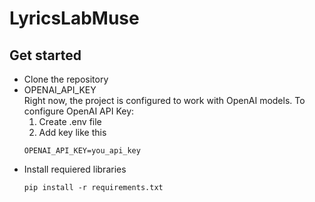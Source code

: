 # LyricsLabMuse
## Get started
- Clone the repository
- OPENAI_API_KEY  
    Right now, the project is configured to work with OpenAI models. To configure OpenAI API Key:
    1. Create .env file
    2. Add key like this
    ```
    OPENAI_API_KEY=you_api_key
    ```
- Install requiered libraries
    ```
    pip install -r requirements.txt
    ```
